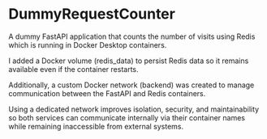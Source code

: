 # DummyRequestCounter

A dummy FastAPI application that counts  the number of visits using Redis which is running in Docker Desktop containers.

I added a Docker volume (redis_data) to persist Redis data so it remains available even if the container restarts.

Additionally, a custom Docker network (backend) was created to manage communication between the FastAPI and Redis containers.

Using a dedicated network improves isolation, security, and maintainability so both services can communicate internally via their container names while remaining inaccessible from external systems.